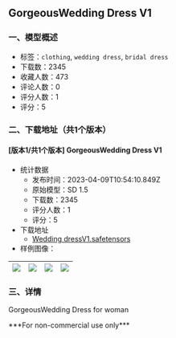 ## GorgeousWedding Dress V1
### 一、模型概述

- 标签：`clothing`, `wedding dress`, `bridal dress`
- 下载数：2345
- 收藏人数：473
- 评论人数：0
- 评分人数：1
- 评分：5

### 二、下载地址（共1个版本）

#### [版本1/共1个版本] GorgeousWedding Dress V1

- 统计数据
  - 发布时间：2023-04-09T10:54:10.849Z
  - 原始模型：SD 1.5
  - 下载数：2345
  - 评分人数：1
  - 评分：5
- 下载地址
  - [Wedding dressV1.safetensors](https://civitai.com/api/download/models/31289)
- 样例图像：

| <img src="https://image.civitai.com/xG1nkqKTMzGDvpLrqFT7WA/3dc10f89-27d1-4825-9b9a-f521e3540200/width=450/450501.jpeg" /> | <img src="https://image.civitai.com/xG1nkqKTMzGDvpLrqFT7WA/d1b034aa-3ffa-41f8-0d3e-9cd6f84f0000/width=450/450499.jpeg" /> | <img src="https://image.civitai.com/xG1nkqKTMzGDvpLrqFT7WA/032ae5df-93eb-4e16-06b5-246e5bfeaf00/width=450/355940.jpeg" /> | <img src="https://image.civitai.com/xG1nkqKTMzGDvpLrqFT7WA/aa471c08-4bd8-4951-7cc2-49fe7cbfb100/width=450/450495.jpeg" /> |
| ---- | ---- | ---- | ---- |


### 三、详情
<p>GorgeousWedding Dress for woman</p><p>***For non-commercial use only***</p>